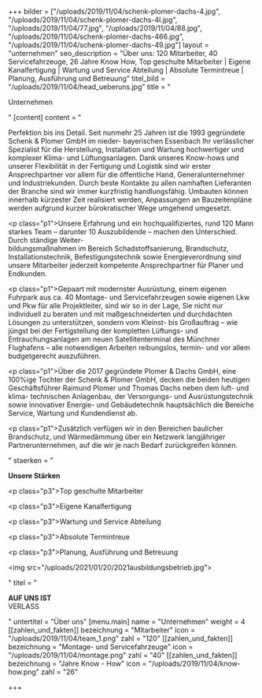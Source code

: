 +++
bilder = ["/uploads/2019/11/04/schenk-plomer-dachs-4.jpg", "/uploads/2019/11/04/schenk-plomer-dachs-4l.jpg", "/uploads/2019/11/04/77.jpg", "/uploads/2019/11/04/88.jpg", "/uploads/2019/11/04/schenk-plomer-dachs-466.jpg", "/uploads/2019/11/04/schenk-plomer-dachs-49.jpg"]
layout = "unternehmen"
seo_description = "Über uns: 120 Mitarbeiter, 40 Servicefahrzeuge, 26 Jahre Know How, Top geschulte Mitarbeiter | Eigene Kanalfertigung | Wartung und Service Abteilung | Absolute Termintreue | Planung, Ausführung und Betreuung"
titel_bild = "/uploads/2019/11/04/head_ueberuns.jpg"
title = "<p>Unternehmen</p>"
[content]
content = "<p>Perfektion bis ins Detail. Seit nunmehr 25 Jahren ist die 1993 gegründete Schenk &amp; Plomer GmbH im nieder- bayerischen Essenbach Ihr verlässlicher Spezialist für die Herstellung, Installation und Wartung hochwertiger und komplexer Klima- und Lüftungsanlagen. Dank unseres Know-hows und unserer Flexibilität in der Fertigung und Logistik sind wir erster Ansprechpartner vor allem für die öffentliche Hand, Generalunternehmer und Industriekunden. Durch beste Kontakte zu allen namhaften Lieferanten der Branche sind wir immer kurzfristig handlungsfähig. Umbauten können innerhalb kürzester Zeit realisiert werden, Anpassungen an Bauzeitenpläne werden aufgrund kurzer bürokratischer Wege umgehend umgesetzt.</p><p class=\"p1\">Unsere Erfahrung und ein hochqualifiziertes, rund 120 Mann starkes Team – darunter 10 Auszubildende – machen den Unterschied. Durch ständige Weiter- <br> bildungsmaßnahmen im Bereich Schadstoffsanierung, Brandschutz, Installationstechnik, Befestigungstechnik sowie Energieverordnung sind unsere Mitarbeiter jederzeit kompetente Ansprechpartner für Planer und Endkunden.</p><p class=\"p1\">Gepaart mit modernster Ausrüstung, einem eigenen Fuhrpark aus ca. 40 Montage- und Servicefahrzeugen sowie eigenen Lkw und Pkw für alle Projektleiter, sind wir so in der Lage, Sie nicht nur individuell zu beraten und mit maßgeschneiderten und durchdachten Lösungen zu unterstützen, sondern vom Kleinst- bis Großauftrag – wie jüngst bei der Fertigstellung der kompletten Lüftungs- und Entrauchungsanlagen am neuen Satellitenterminal des Münchner Flughafens – alle notwendigen Arbeiten reibungslos, termin- und vor allem budgetgerecht auszuführen.</p><p class=\"p1\">Über die 2017 gegründete Plomer &amp; Dachs GmbH, eine 100%ige Tochter der Schenk &amp; Plomer GmbH, decken die beiden heutigen Geschäftsführer Raimund Plomer und Thomas Dachs neben dem luft- und klima- technischen Anlagenbau, der Versorgungs- und Ausrüstungstechnik sowie innovativer Energie- und Gebäudetechnik hauptsächlich die Bereiche Service, Wartung und Kundendienst ab.</p><p class=\"p1\">Zusätzlich verfügen wir in den Bereichen baulicher Brandschutz, und Wärmedämmung über ein Netzwerk langjähriger Partnerunternehmen, auf die wir je nach Bedarf zurückgreifen können.</p>"
staerken = "<p><strong>Unsere Stärken</strong></p><p class=\"p3\">Top geschulte Mitarbeiter</p><p class=\"p3\">Eigene Kanalfertigung</p><p class=\"p3\">Wartung und Service Abteilung</p><p class=\"p3\">Absolute Termintreue</p><p class=\"p3\">Planung, Ausführung und Betreuung</p><p><img src=\"/uploads/2021/01/20/2021ausbildungsbetrieb.jpg\"></p>"
titel = "<p><strong>AUF UNS IST<br></strong>VERLASS</p>"
untertitel = "Über uns"
[menu.main]
name = "Unternehmen"
weight = 4
[[zahlen_und_fakten]]
bezeichnung = "Mitarbeiter"
icon = "/uploads/2019/11/04/team_1.png"
zahl = "120"
[[zahlen_und_fakten]]
bezeichnung = "Montage- und Servicefahrzeuge"
icon = "/uploads/2019/11/04/montage.png"
zahl = "40"
[[zahlen_und_fakten]]
bezeichnung = "Jahre Know - How"
icon = "/uploads/2019/11/04/know-how.png"
zahl = "26"

+++
